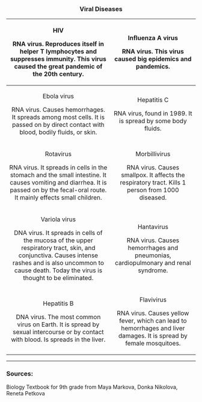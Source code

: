 <div align="center">
  <h3>Viral Diseases</h3>
</div>

|<p>HIV</p><p>RNA virus. Reproduces itself in helper T lymphocytes and suppresses immunity. This virus caused the great pandemic of the 20th century.</p>|<p>Influenza A virus</p><p>RNA virus. This virus caused big epidemics and pandemics.</p>|
| :-: | :-: |
|<p>Ebola virus</p><p>RNA virus. Causes hemorrhages. It spreads among most cells. It is passed on by direct contact with blood, bodily fluids, or skin.</p>|<p>Hepatitis C</p><p>RNA virus, found in 1989. It is spread by some body fluids.</p>|
|<p>Rotavirus</p><p>RNA virus. It spreads in cells in the stomach and the small intestine. It causes vomiting and diarrhea. It is passed on by the fecal-oral route. It mainly effects small children.</p>|<p>Morbillivirus</p><p>RNA virus. Causes smallpox. It affects the respiratory tract. Kills 1 person from 1000 diseased.</p>|
|<p>Variola virus</p><p>DNA virus. It spreads in cells of the mucosa of the upper respiratory tract, skin, and conjunctiva. Causes intense rashes and is also uncommon to cause death. Today the virus is thought to be eliminated.</p>|<p>Hantavirus</p><p>RNA virus. Causes hemorrhages and pneumonias, cardiopulmonary and renal syndrome.</p>|
|<p>Hepatitis B</p><p>DNA virus. The most common virus on Earth. It is spread by sexual intercourse or by contact with blood. Is spreads in the liver.</p>|<p>Flavivirus</p><p>RNA virus. Causes yellow fever, which can lead to hemorrhages and liver damages. It is spread by female mosquitoes.</p>|

<hr>
<h3>Sources:</h3>
<p>Biology Textbook for 9th grade from Maya Markova, Donka Nikolova, Reneta Petkova</p>